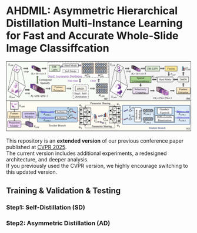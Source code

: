 # AHDMIL: Asymmetric Hierarchical Distillation Multi-Instance Learning for Fast and Accurate Whole-Slide Image Classiffcation
![Model Architecture](Framework.png)

This repository is an **extended version** of our previous conference paper published at [CVPR 2025](https://openaccess.thecvf.com/content/CVPR2025/html/Dong_Fast_and_Accurate_Gigapixel_Pathological_Image_Classification_with_Hierarchical_Distillation_CVPR_2025_paper.html).  
The current version includes additional experiments, a redesigned architecture, and deeper analysis.  
If you previously used the CVPR version, we highly encourage switching to this updated version.

## Training & Validation & Testing

### Step1: Self-Distillation (SD)

### Step2: Asymmetric Distillation (AD)
